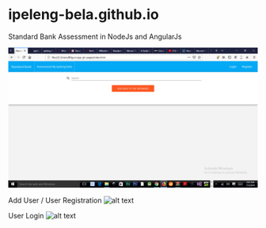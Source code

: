 # ipeleng-bela.github.io
Standard Bank Assessment in NodeJs and AngularJs

![alt text](https://github.com/ipeleng-bela/ipeleng-bela.github.io/blob/master/images/StandarbakIndex.jpg)

Add User / User Registration
![alt text](https://github.com/ipeleng-bela/ipeleng-bela.github.io/blob/master/images/Standarbank1.jpg)

User Login
![alt text](https://github.com/ipeleng-bela/ipeleng-bela.github.io/blob/master/images/Standarbanklogin.jpg)
